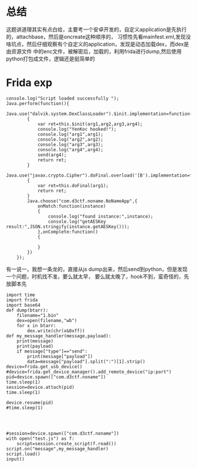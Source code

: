 # 总结
这题讲道理其实有点白给，主要考一个安卓开发的，自定义application是先执行的，attachbase，然后是oncreate这种顺序的，
习惯性先看mainfest.xml,发现没啥坑点，然后仔细观察有个自定义的application，发现是动态加载dex，而dex是由资源文件
中的enc文件，被解密后，加载的，利用frida进行dump,然后使用python打包成文件，逻辑还是挺简单的

# Frida exp
```
console.log("Script loaded successfully ");
Java.perform(function(){
        Java.use("dalvik.system.DexClassLoader").$init.implementation=function(arg1,arg2,arg3,arg4)
        {
            var ret=this.$init(arg1,arg2,arg3,arg4);
            console.log("YenKoc hooked!");
            console.log("arg1",arg1);
            console.log("arg2",arg2);
            console.log("arg3",arg3);
            console.log("arg4",arg4);
            send(arg4);
            return ret;
        }
        Java.use("javax.crypto.Cipher").doFinal.overload('[B').implementation=function(arg1)
        {
            var ret=this.doFinal(arg1);
            return ret;
        }
        Java.choose("com.d3ctf.noname.NoNameApp",{
            onMatch:function(instance)
            {
                console.log("found instance:",instance);
                console.log("getAESKey result:",JSON.stringify(instance.getAESKey()));
            },onComplete:function()
            {
                
            }
        })
    });
```
有一说一，我想一条龙的，直接从js dump出来，然后send到python，但是发现一个问题，时机找不准，要么就太早，
要么就太晚了，hook不到，蛮奇怪的，先放脚本先
```
import time
import frida
import base64
def dump(btarr):
    filename="1.bin"
    dex=open(filename,"wb")
    for x in btarr:
        dex.write(chr(x&0xff))
def my_message_handler(message,payload):
    print(message)
    print(payload)
    if message["type"]=="send":
        print(message["payload"])
        data=message["payload"].split(":")[1].strip()
device=frida.get_usb_device()
#device=frida.get_device_manager().add_remote_device("ip:port")
pid=device.spawn(["com.d3ctf.noname"])
time.sleep(1)
session=device.attach(pid)
time.sleep(1)

device.resume(pid)
#time.sleep(1)




#session=device.spawn(["com.d3ctf.noname"])
with open("test.js") as f:
    script=session.create_script(f.read())
script.on("message",my_message_handler)
script.load()
input()
```

